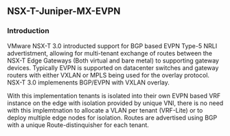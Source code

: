 ## NSX-T-Juniper-MX-EVPN

### Introduction

VMware NSX-T 3.0 introducted support for BGP based EVPN Type-5 NRLI advertistment, allowing for multi-tenant exchange of routes between the NSX-T Edge Gateways (Both virtual and bare metal) to supporting gateway devices. Typically EVPN is supported on datacenter switches and gateway routers with either VXLAN or MPLS being used for the overlay protocol. NSX-T 3.0 implemenents BGP/EVPN with VXLAN overlay. 

With this implementation tenants is isolated into their own EVPN based VRF instance on the edge with isolation provided by unique VNI, there is no need with this implemtnation to allocate a VLAN per tenant (VRF-Lite) or to deploy multiple edge nodes for isolation. Routes are advertised using BGP with a unique Route-distinquisher for each tenant. 
